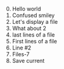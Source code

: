 0. Hello world
1. Confused smiley
2. Let's display a file
3. What about 2
4. last lines of a file
5. First lines of a file
6. Line #2
7. Files-7
8. Save current
